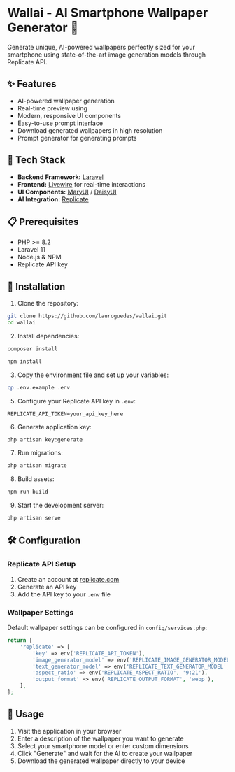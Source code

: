 # Wallai - AI Smartphone Wallpaper Generator 🎨

Generate unique, AI-powered wallpapers perfectly sized for your smartphone using state-of-the-art image generation models through Replicate API.

## ✨ Features

- AI-powered wallpaper generation
- Real-time preview using
- Modern, responsive UI components
- Easy-to-use prompt interface
- Download generated wallpapers in high resolution
- Prompt generator for generating prompts

## 🔧 Tech Stack

- **Backend Framework:** [Laravel](https://laravel.com)
- **Frontend:** [Livewire](https://livewire.laravel.com) for real-time interactions
- **UI Components:** [MaryUI](https://mary-ui.com) / [DaisyUI](https://daisyui.com)
- **AI Integration:** [Replicate](https://replicate.com)

## 📋 Prerequisites

- PHP >= 8.2
- Laravel 11
- Node.js & NPM
- Replicate API key

## 🚀 Installation

1. Clone the repository:
```bash
git clone https://github.com/lauroguedes/wallai.git
cd wallai
```

2. Install dependencies:
```bash
composer install
```
```bash
npm install
```

3. Copy the environment file and set up your variables:
```bash
cp .env.example .env
```

5. Configure your Replicate API key in `.env`:
```
REPLICATE_API_TOKEN=your_api_key_here
```

6. Generate application key:
```bash
php artisan key:generate
```

7. Run migrations:
```bash
php artisan migrate
```

8. Build assets:
```bash
npm run build
```

9. Start the development server:
```bash
php artisan serve
```

## 🛠️ Configuration

### Replicate API Setup

1. Create an account at [replicate.com](https://replicate.com)
2. Generate an API key
3. Add the API key to your `.env` file

### Wallpaper Settings

Default wallpaper settings can be configured in `config/services.php`:

```php
return [
    'replicate' => [
        'key' => env('REPLICATE_API_TOKEN'),
        'image_generator_model' => env('REPLICATE_IMAGE_GENERATOR_MODEL', 'black-forest-labs/flux-schnell'),
        'text_generator_model' => env('REPLICATE_TEXT_GENERATOR_MODEL', 'meta/meta-llama-3-8b-instruct'),
        'aspect_ratio' => env('REPLICATE_ASPECT_RATIO', '9:21'),
        'output_format' => env('REPLICATE_OUTPUT_FORMAT', 'webp'),
    ],
];
```

## 🎯 Usage

1. Visit the application in your browser
2. Enter a description of the wallpaper you want to generate
3. Select your smartphone model or enter custom dimensions
4. Click "Generate" and wait for the AI to create your wallpaper
5. Download the generated wallpaper directly to your device
